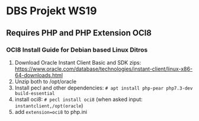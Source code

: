 # DBS Projekt WS19

## Requires PHP and PHP Extension OCI8

### OCI8 Install Guide for Debian based Linux Ditros
1. Download Oracle Instant Client Basic and SDK zips:  
https://www.oracle.com/database/technologies/instant-client/linux-x86-64-downloads.html
2. Unzip both to /opt/oracle
3. Install pecl and other dependencies: `# apt install php-pear php7.3-dev build-essential`
4. install oci8: `# pecl install oci8` (when asked input: `instantclient,/opt(oracle`)
5. add `extension=oci8` to php.ini
